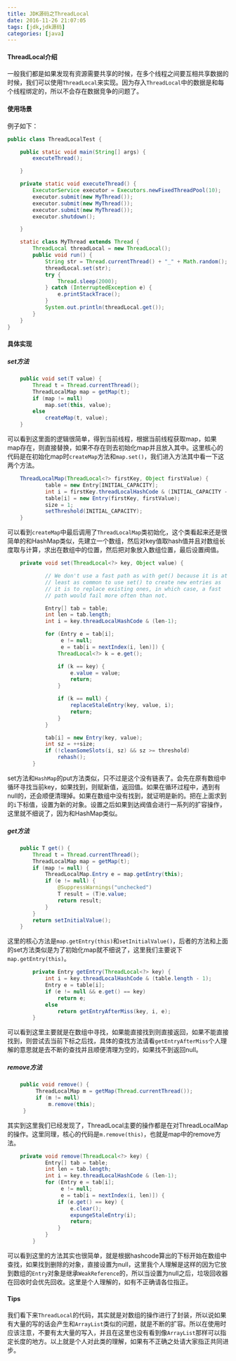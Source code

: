 ```yaml
---
title: JDK源码之ThreadLocal
date: 2016-11-26 21:07:05
tags: [jdk,jdk源码]
categories: [java]
---
```

#### ThreadLocal介绍
一般我们都是如果发现有资源需要共享的时候，在多个线程之间要互相共享数据的时候，我们可以使用`ThreadLocal`来实现。因为存入`ThreadLocal`中的数据是和每个线程绑定的，所以不会存在数据竞争的问题了。

#### 使用场景
例子如下：

```java
public class ThreadLocalTest {

    public static void main(String[] args) {
        executeThread();

    }

    private static void executeThread() {
        ExecutorService executor = Executors.newFixedThreadPool(10);
        executor.submit(new MyThread());
        executor.submit(new MyThread());
        executor.submit(new MyThread());
        executor.shutdown();

    }

    static class MyThread extends Thread {
        ThreadLocal threadLocal = new ThreadLocal();
        public void run() {
            String str = Thread.currentThread() + "_" + Math.random();
            threadLocal.set(str);
            try {
                Thread.sleep(2000);
            } catch (InterruptedException e) {
                e.printStackTrace();
            }
            System.out.println(threadLocal.get());
        }
    }
}
```

<!--more-->
#### 具体实现
##### set方法
```java
	public void set(T value) {
        Thread t = Thread.currentThread();
        ThreadLocalMap map = getMap(t);
        if (map != null)
            map.set(this, value);
        else
            createMap(t, value);
    }
```
可以看到这里面的逻辑很简单，得到当前线程，根据当前线程获取map，如果map存在，则直接替换，如果不存在则去初始化map并且放入其中。这里核心的代码是在初始化map时`createMap`方法和`map.set()`，我们进入方法其中看一下这两个方法。


```java
	ThreadLocalMap(ThreadLocal<?> firstKey, Object firstValue) {
            table = new Entry[INITIAL_CAPACITY];
            int i = firstKey.threadLocalHashCode & (INITIAL_CAPACITY - 1);
            table[i] = new Entry(firstKey, firstValue);
            size = 1;
            setThreshold(INITIAL_CAPACITY);
    }
```
可以看到`createMap`中最后调用了`ThreadLocalMap`类初始化，这个类看起来还是很简单的和HashMap类似，先建立一个数组，然后对key值取hash值并且对数组长度取与计算，求出在数组中的位置，然后把对象放入数组位置，最后设置阀值。

```java
	private void set(ThreadLocal<?> key, Object value) {

            // We don't use a fast path as with get() because it is at
            // least as common to use set() to create new entries as
            // it is to replace existing ones, in which case, a fast
            // path would fail more often than not.

            Entry[] tab = table;
            int len = tab.length;
            int i = key.threadLocalHashCode & (len-1);

            for (Entry e = tab[i];
                 e != null;
                 e = tab[i = nextIndex(i, len)]) {
                ThreadLocal<?> k = e.get();

                if (k == key) {
                    e.value = value;
                    return;
                }

                if (k == null) {
                    replaceStaleEntry(key, value, i);
                    return;
                }
            }

            tab[i] = new Entry(key, value);
            int sz = ++size;
            if (!cleanSomeSlots(i, sz) && sz >= threshold)
                rehash();
        }
```
set方法和`HashMap`的put方法类似，只不过是这个没有链表了。会先在原有数组中循环寻找当前key，如果找到，则赋新值，返回值。如果在循环过程中，遇到有null的，还会顺便清理掉。如果在数组中没有找到，就证明是新的。把在上面求到的`i`下标值，设置为新的对象。设置之后如果到达阀值会进行一系列的扩容操作，这里就不细说了，因为和HashMap类似。


##### get方法
```java
	public T get() {
        Thread t = Thread.currentThread();
        ThreadLocalMap map = getMap(t);
        if (map != null) {
            ThreadLocalMap.Entry e = map.getEntry(this);
            if (e != null) {
                @SuppressWarnings("unchecked")
                T result = (T)e.value;
                return result;
            }
        }
        return setInitialValue();
    }
```
这里的核心方法是`map.getEntry(this)`和`setInitialValue()`，后者的方法和上面的set方法类似是为了初始化map就不细说了，这里我们主要说下`map.getEntry(this)`。

```java
		private Entry getEntry(ThreadLocal<?> key) {
            int i = key.threadLocalHashCode & (table.length - 1);
            Entry e = table[i];
            if (e != null && e.get() == key)
                return e;
            else
                return getEntryAfterMiss(key, i, e);
        }
```
可以看到这里主要就是在数组中寻找，如果能直接找到则直接返回，如果不能直接找到，则尝试去当前下标之后找，具体的查找方法请看`getEntryAfterMiss`个人理解的意思就是去不断的查找并且顺便清理为空的，如果找不到返回null。


##### remove方法
```java
	public void remove() {
         ThreadLocalMap m = getMap(Thread.currentThread());
         if (m != null)
             m.remove(this);
     }
```
其实到这里我们已经发现了，ThreadLocal主要的操作都是在对ThreadLocalMap的操作。这里同理，核心的代码是`m.remove(this)`，也就是map中的remove方法。

```java
	private void remove(ThreadLocal<?> key) {
            Entry[] tab = table;
            int len = tab.length;
            int i = key.threadLocalHashCode & (len-1);
            for (Entry e = tab[i];
                 e != null;
                 e = tab[i = nextIndex(i, len)]) {
                if (e.get() == key) {
                    e.clear();
                    expungeStaleEntry(i);
                    return;
                }
            }
        }
```
可以看到这里的方法其实也很简单，就是根据hashcode算出的下标开始在数组中查找，如果找到删除的对象，直接设置为null，这里我个人理解是这样的因为它放到数组的`Entry`对象是继承`WeakReference`的，所以当设置为null之后，垃圾回收器在回收时会优先回收。这里是个人理解的，如有不正确请各位指正。

#### Tips
我们看下来`ThreadLocal`的代码，其实就是对数组的操作进行了封装，所以说如果有大量的写的话会产生和`ArrayList`类似的问题，就是不断的扩容。所以在使用时应该注意，不要有太大量的写入，并且在这里也没有看到像`ArrayList`那样可以指定长度的地方。以上就是个人对此类的理解，如果有不正确之处请大家指正共同进步。




























